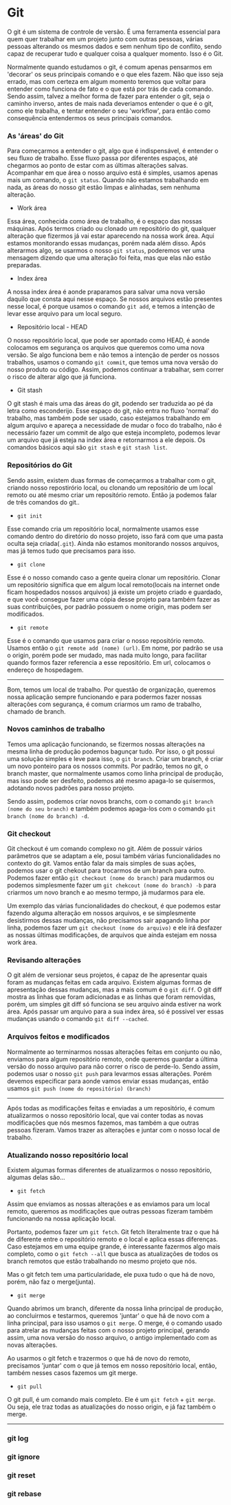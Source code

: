 # Git

O git é um sistema de controle de versão. É uma ferramenta essencial para quem quer
trabalhar em um projeto junto com outras pessoas, várias pessoas alterando os mesmos
dados e sem nenhum tipo de conflito, sendo capaz de recuperar tudo e qualquer coisa a 
qualquer momento. Isso é o Git.

Normalmente quando estudamos o git, é comum apenas pensarmos em 'decorar' os seus principais
comando e o que eles fazem. Não que isso seja errado, mas com certeza em algum momento
teremos que voltar para entender como funciona de fato e o que está por trás de cada comando.
Sendo assim, talvez a melhor forma de fazer para entender o git, seja o caminho inverso, 
antes de mais nada deveriamos entender o que é o git, como ele trabalha, e tentar entender o seu 
'workflow', para então como consequência entendermos os seus principais comandos.


### As 'áreas' do Git

Para começarmos a entender o git, algo que é indispensável, é entender o seu fluxo de trabalho.
Esse fluxo passa por diferentes espaços, até chegarmos ao ponto de estar com as últimas alterações salvas.
Acompanhar em que área o nosso arquivo está é simples, usamos apenas mais um comando, o `git status`.
Quando não estamos trabalhando em nada, as áreas do nosso git estão limpas e alinhadas, sem nenhuma alteração.

- Work área

Essa área, conhecida como área de trabalho, é o espaço das nossas máquinas. Após termos criado ou clonado
um repositório do git, qualquer alteração que fizermos já vai estar aparecendo na nossa work área. 
Aqui estamos monitorando essas mudanças, porém nada além disso.
Após alterarmos algo, se usarmos o nosso `git status`, poderemos ver uma mensagem dizendo que uma alteração foi feita,
mas que elas não estão preparadas.

- Index área

A nossa index área é aonde praparamos para salvar uma nova versão daquilo que consta aqui nesse espaço.
Se nossos arquivos estão presentes nesse local, é porque usamos o comando `git add`, e temos a intenção
de levar esse arquivo para um local seguro.

- Repositório local - HEAD

O nosso repositório local, que pode ser apontado como HEAD, é aonde colocamos em segurança os arquivos
que queremos como uma nova versão. Se algo funciona bem e não temos a intenção de perder os nossos trabalhos,
usamos o comando `git commit`, que temos uma nova versão do nosso produto ou código. Assim, podemos continuar
a trabalhar, sem correr o risco de alterar algo que já funciona.

- Git stash

O git stash é mais uma das áreas do git, podendo ser traduzida ao pé da letra como esconderijo.
Esse espaço do git, não entra no fluxo 'normal' do trabalho, mas também pode ser usado, caso estejamos trabalhando
em algum arquivo e apareça a necessidade de mudar o foco do trabalho, não é necessário fazer um commit de algo
que esteja incompleto, podemos levar um arquivo que já esteja na index área e retornarmos a ele depois.
Os comandos básicos aqui são `git stash` e `git stash list`.


### Repositórios do Git

Sendo assim, existem duas formas de começarmos a trabalhar com o git, criando nosso repostirório local,
ou clonando um repositório de um local remoto ou até mesmo criar um repositório remoto.
Então ja podemos falar de três comandos do git..

- `git init`

Esse comando cria um repositório local, normalmente usamos esse comando dentro do diretório do
nosso projeto, isso fará com que uma pasta oculta seja criada(`.git`). Ainda não estamos monitorando
nossos arquivos, mas já temos tudo que precisamos para isso.

- `git clone`

Esse é o nosso comando caso a gente queira clonar um repositório.
Clonar um repositório significa que em algum local remoto(locais na internet onde ficam hospedados nossos arquivos)
já existe um projeto criado e guardado, e que você consegue fazer uma cópia desse projeto para também fazer as suas contribuições,
por padrão possuem o nome origin, mas podem ser modificados.

- `git remote`

Esse é o comando que usamos para criar o nosso repositório remoto.
Usamos então o `git remote add (nome) (url)`.
Em nome, por padrão se usa o origin, porém pode ser mudado, mas nada muito longo, para facilitar quando formos fazer
referencia a esse repositório. Em url, colocamos o endereço de hospedagem.

---

Bom, temos um local de trabalho. Por questão de organização, queremos nossa aplicação sempre funcionando
e para podermos fazer nossas alterações com segurança, é comum criarmos um ramo de trabalho, chamado de branch.

### Novos caminhos de trabalho

Temos uma aplicação funcionando, se fizermos nossas alterações na mesma linha de produção podemos bagunçar tudo.
Por isso, o git possui uma solução simples e leve para isso, o `git branch`.
Criar um branch, é criar um novo ponteiro para os nossos commits. Por padrão, temos no git, o branch master, que normalmente
usamos como linha principal de produção, mas isso pode ser desfeito, podemos até mesmo apaga-lo se quisermos, adotando
novos padrões para nosso projeto.

Sendo assim, podemos criar novos branchs, com o comando `git branch (nome do seu branch)` e também podemos apaga-los com
o comando `git branch (nome do branch) -d`.

### Git checkout

Git checkout é um comando complexo no git. Além de possuir vários parâmetros que se adaptam a ele, posui também várias funcionalidades
no contexto do git. Vamos então falar da mais simples de suas ações, podemos usar o git chekout para trocarmos de um branch para outro.
Podemos fazer então `git checkout (nome do branch)` para mudarmos ou podemos simplesmente fazer um `git chekcout (nome do branch) -b`
para criarmos um novo branch e ao mesmo termpo, já mudarmos para ele.

Um exemplo das várias funcionalidades do checkout, é que podemos estar fazendo alguma alteração em nossos arquivos, e se simplesmente
desistirmos dessas mudanças, não precisamos sair apagando linha por linha, podemos fazer um `git checkout (nome do arquivo)` e ele
irá desfazer as nossas últimas modificações, de arquivos que ainda estejam em nossa work área.

### Revisando alterações

O git além de versionar seus projetos, é capaz de lhe apresentar quais foram as mudanças feitas em
cada arquivo. Existem algumas formas de apresentação dessas mudanças, mas a mais comum é o
`git diff`. O git diff mostra as linhas que foram adicionadas e as linhas que foram removidas, porém,
um simples git diff só funciona se seu arquivo ainda estiver na work área. Após passar um arquivo
para a sua index área, só é possivel ver essas mudanças usando o comando `git diff --cached`.


### Arquivos feitos e modificados

Normalmente ao terminarmos nossas alterações feitas em conjunto ou não, enviamos para algum repositório remoto,
onde queremos guardar a última versão do nosso arquivo para não correr o risco de perde-lo.
Sendo assim, podemos usar o nosso `git push` para levarmos essas alterações. Porém devemos especificar para aonde vamos enviar
essas mudanças, então usamos `git push (nome do repositório) (branch)`

---

Após todas as modificações feitas e enviadas a um repositório, é comum atualizarmos o nosso repositório local,
que vai conter todas as novas modificações que nós mesmos fazemos, mas também a que outras pessoas fizeram.
Vamos trazer as alterações e juntar com o nosso local de trabalho.

### Atualizando nosso repositório local

Existem algumas formas diferentes de atualizarmos o nosso repositório, algumas delas são...

- `git fetch`

Assim que enviamos as nossas alterações e as enviamos para um local remoto, queremos as modificações que outras pessoas fizeram
também funcionando na nossa aplicação local.

Portanto, podemos fazer um `git fetch`. Git fetch literalmente traz o que há de diferente entre o repositório
remoto e o local e aplica essas diferenças. Caso estejamos em uma equipe grande, é interessante fazermos algo mais completo,
como o `git fetch --all` que busca as atualizações de todos os branch remotos que estão trabalhando no mesmo projeto que nós.

Mas o git fetch tem uma particularidade, ele puxa tudo o que há de novo, porém, não faz o merge(junta).

- `git merge`

Quando abrimos um branch, diferente da nossa linha principal de produção, ao concluirmos e testarmos, queremos 'juntar' o que há de
novo com a linha principal, para isso usamos o `git merge`.
O merge, é o comando usado para atrelar as mudanças feitas com o nosso projeto principal, gerando assim,
uma nova versão do nosso arquivo, o antigo implementado com as novas alterações.

Ao usarmos o git fetch e trazermos o que há de novo do remoto, precisamos 'juntar' com o que já temos em nosso repositório local,
então, também nesses casos fazemos um git merge.

- `git pull`

O git pull, é um comando mais completo. Ele é um `git fetch` + `git merge`. Ou seja, ele traz todas as atualizações do nosso origin, e
já faz também o merge.

---

### git log

### git ignore

### git reset

### git rebase
